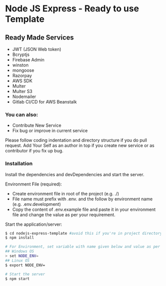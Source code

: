 # Node JS Express - Ready to use Template

## Ready Made Services

- JWT (JSON Web token)
- Bcryptjs
- Firebase Admin
- winston
- mongoose
- Razorpay
- AWS SDK
- Multer
- Multer S3
- Nodemailer
- Gitlab CI/CD for AWS Beanstalk

### You can also:

- Contribute New Service
- Fix bug or improve in current service

Please follow coding indentation and directory structure if you do pull request. Add Your Self as an author in top if you create new service or as contributor if you fix up bug.

### Installation

Install the dependencies and devDependencies and start the server.

Environment File (required):
- Create environment file in root of the project (e.g. ./)
- File name must prefix with .env. and the follow by environment name (e.g. .env.development)
- Copy the content of .env.example file and paste it in your environment file and change the value as per your requirement.

Start the application/server:
```sh
$ cd nodejs-express-template #avoid this if you're in project directory
$ npm install

# For Environment, set variable with name given below and value as per your server environment (e.g. development, production, staging)
## Windows OS
> set NODE_ENV=
## Linux OS
$ export NODE_ENV=

# Start the server
$ npm start
```
